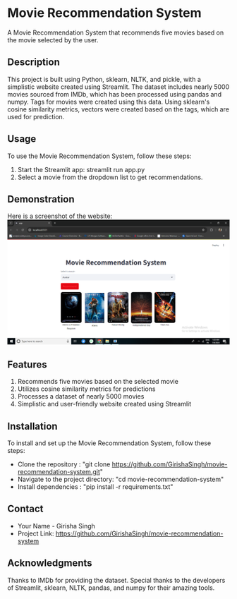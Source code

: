 # Movie Recommendation System
A Movie Recommendation System that recommends five movies based on the movie selected by the user.
## Description
This project is built using Python, sklearn, NLTK, and pickle, with a simplistic website created using Streamlit. The dataset includes nearly 5000 movies sourced from IMDb, 
which has been processed using pandas and numpy. Tags for movies were created using this data. Using sklearn's cosine similarity metrics, vectors were created based on the tags, which are used for prediction.
## Usage
To use the Movie Recommendation System, follow these steps:
1. Start the Streamlit app:
  streamlit run app.py
2. Select a movie from the dropdown list to get recommendations.
## Demonstration
Here is a screenshot of the website:
![Website Screenshot](App.png)
## Features
1. Recommends five movies based on the selected movie
2. Utilizes cosine similarity metrics for predictions
3. Processes a dataset of nearly 5000 movies
4. Simplistic and user-friendly website created using Streamlit
## Installation
To install and set up the Movie Recommendation System, follow these steps:
* Clone the repository : 
"git clone https://github.com/GirishaSingh/movie-recommendation-system.git"
* Navigate to the project directory: 
"cd movie-recommendation-system"
* Install dependencies : 
"pip install -r requirements.txt"
## Contact
* Your Name - Girisha Singh 
* Project Link: https://github.com/GirishaSingh/movie-recommendation-system
## Acknowledgments
Thanks to IMDb for providing the dataset.
Special thanks to the developers of Streamlit, sklearn, NLTK, pandas, and numpy for their amazing tools.

